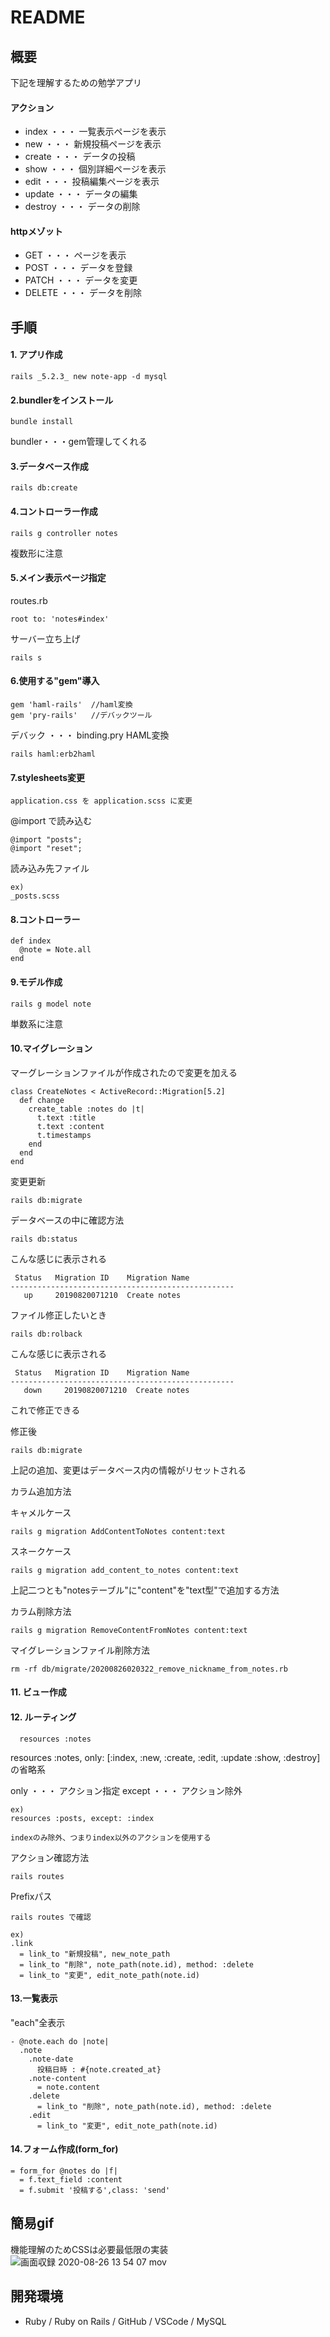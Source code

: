 # README
## 概要
下記を理解するための勉学アプリ
#### アクション
- index ・・・ 一覧表示ページを表示
- new ・・・ 新規投稿ページを表示
- create ・・・ データの投稿
- show ・・・ 個別詳細ページを表示
- edit ・・・ 投稿編集ページを表示
- update ・・・ データの編集
- destroy ・・・ データの削除

#### httpメゾット
- GET ・・・ ページを表示
- POST ・・・ データを登録
- PATCH ・・・ データを変更
- DELETE ・・・ データを削除

## 手順
#### 1. アプリ作成
```
rails _5.2.3_ new note-app -d mysql
```
#### 2.bundlerをインストール
```
bundle install
```
bundler・・・gem管理してくれる
#### 3.データベース作成
```
rails db:create
```
#### 4.コントローラー作成
```
rails g controller notes
```
複数形に注意
#### 5.メイン表示ページ指定
routes.rb
```
root to: 'notes#index'
```

サーバー立ち上げ
```
rails s
```
#### 6.使用する"gem"導入
```
gem 'haml-rails'  //haml変換
gem 'pry-rails'   //デバックツール
```

デバック ・・・ binding.pry
HAML変換
```
rails haml:erb2haml
```
#### 7.stylesheets変更
```
application.css を application.scss に変更
```

@import で読み込む
```
@import "posts";
@import "reset";
```
読み込み先ファイル
```
ex)
_posts.scss
```
#### 8.コントローラー
```
def index
  @note = Note.all
end
```
#### 9.モデル作成
```
rails g model note
```
単数系に注意
#### 10.マイグレーション
マーグレーションファイルが作成されたので変更を加える
```
class CreateNotes < ActiveRecord::Migration[5.2]
  def change
    create_table :notes do |t|
      t.text :title
      t.text :content
      t.timestamps
    end
  end
end
```

変更更新
```
rails db:migrate
```

データベースの中に確認方法
```
rails db:status
```
こんな感じに表示される
```
 Status   Migration ID    Migration Name
--------------------------------------------------
   up     20190820071210  Create notes
```

ファイル修正したいとき
```
rails db:rolback
```
こんな感じに表示される
```
 Status   Migration ID    Migration Name
--------------------------------------------------
   down     20190820071210  Create notes
```
これで修正できる

修正後
```
rails db:migrate
```

上記の追加、変更はデータベース内の情報がリセットされる

カラム追加方法

キャメルケース
```
rails g migration AddContentToNotes content:text
```
スネークケース
```
rails g migration add_content_to_notes content:text
```
上記二つとも"notesテーブル"に"content"を"text型"で追加する方法

カラム削除方法
```
rails g migration RemoveContentFromNotes content:text
```

マイグレーションファイル削除方法
```
rm -rf db/migrate/20200826020322_remove_nickname_from_notes.rb
```

#### 11. ビュー作成
#### 12. ルーティング
```
  resources :notes
```
resources :notes, only: [:index, :new, :create, :edit, :update :show, :destroy]の省略系

only ・・・ アクション指定
except ・・・ アクション除外
```
ex)
resources :posts, except: :index

indexのみ除外、つまりindex以外のアクションを使用する
```
アクション確認方法
```
rails routes
```

Prefixパス

```
rails routes で確認

ex)
.link
  = link_to "新規投稿", new_note_path 
  = link_to "削除", note_path(note.id), method: :delete
  = link_to "変更", edit_note_path(note.id)
```
#### 13.一覧表示
"each"全表示
```
- @note.each do |note|
  .note
    .note-date
      投稿日時 : #{note.created_at}
    .note-content
      = note.content
    .delete
      = link_to "削除", note_path(note.id), method: :delete
    .edit
      = link_to "変更", edit_note_path(note.id)
```

#### 14.フォーム作成(form_for)
```
= form_for @notes do |f|
  = f.text_field :content
  = f.submit '投稿する',class: 'send'
```
## 簡易gif
機能理解のためCSSは必要最低限の実装
![画面収録 2020-08-26 13 54 07 mov](https://user-images.githubusercontent.com/61724976/91256993-c2aca000-e7a3-11ea-90a1-c6d53f2c9013.gif)

## 開発環境
- Ruby / Ruby on Rails / GitHub / VSCode / MySQL